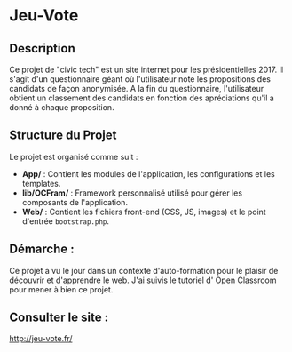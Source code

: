 # Jeu-Vote

## Description
Ce projet de "civic tech" est un site internet pour les présidentielles 2017.
Il s'agit d'un questionnaire géant où l'utilisateur note les propositions des candidats de façon anonymisée. A la fin du questionnaire, l'utilisateur obtient un classement des candidats en fonction des apréciations qu'il a donné à chaque proposition.

## Structure du Projet
Le projet est organisé comme suit :
- **App/** : Contient les modules de l'application, les configurations et les templates.
- **lib/OCFram/** : Framework personnalisé utilisé pour gérer les composants de l'application.
- **Web/** : Contient les fichiers front-end (CSS, JS, images) et le point d'entrée `bootstrap.php`.

## Démarche :
Ce projet a vu le jour dans un contexte d'auto-formation pour le plaisir de découvrir et d'apprendre le web. J'ai suivis le tutoriel d' Open Classroom pour mener à bien ce projet.

## Consulter le site :
http://jeu-vote.fr/

